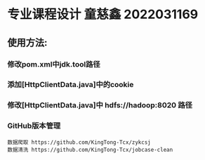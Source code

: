 # 专业课程设计 童慈鑫 2022031169
## 使用方法:<br/>
### 修改pom.xml中jdk.tool路径<br/>
### 添加[HttpClientData.java]中的cookie<br/>
### 修改[HttpClientData.java]中 hdfs://hadoop:8020 路径
### GitHub版本管理 <br/>
    数据爬取 https://github.com/KingTong-Tcx/zykcsj
    数据清洗 https://github.com/KingTong-Tcx/jobcase-clean
